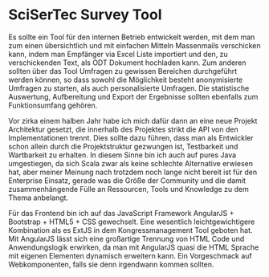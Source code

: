 SciSerTec Survey Tool
=====================
Es sollte ein Tool für den internen Betrieb entwickelt werden, mit dem man zum einen übersichtlich und mit einfachen Mitteln Massenmails verschicken kann, indem man Empfänger via Excel Liste importiert und den, zu verschickenden Text, als ODT Dokument hochladen kann. Zum anderen sollten über das Tool Umfragen zu gewissen Bereichen durchgeführt werden können, so dass sowohl die Möglichkeit besteht anonymisierte Umfragen zu starten, als auch personalisierte Umfragen. Die statistische Auswertung, Aufbereitung und Export der Ergebnisse sollten ebenfalls zum Funktionsumfang gehören.

Vor zirka einem halben Jahr habe ich mich dafür dann an eine neue Projekt Architektur gesetzt, die innerhalb des Projektes strikt die API von den Implementationen trennt. Dies sollte dazu führen, dass man als Entwickler schon allein durch die Projektstruktur gezwungen ist, Testbarkeit und Wartbarkeit zu erhalten. In diesem Sinne bin ich auch auf pures Java umgestiegen, da sich Scala zwar als keine schlechte Alternative erwiesen hat, aber meiner Meinung nach trotzdem noch lange nicht bereit ist für den Enterprise Einsatz, gerade was die Größe der Community und die damit zusammenhängende Fülle an Ressourcen, Tools und Knowledge zu dem Thema anbelangt.

Für das Frontend bin ich auf das JavaScript Framework AngularJS + Bootstrap + HTML5 + CSS gewechselt. Eine wesentlich leichtgewichtigere Kombination als es ExtJS in dem Kongressmanagement Tool geboten hat. Mit AngularJS lässt sich eine großartige Trennung von HTML Code und Anwendungslogik erwirken, da man mit AngularJS quasi die HTML Sprache mit eigenen Elementen dynamisch erweitern kann. Ein Vorgeschmack auf Webkomponenten, falls sie denn irgendwann kommen sollten.
